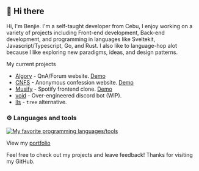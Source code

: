 ## 👋 Hi there

Hi, I'm Benjie. I'm a self-taught developer from Cebu, 
I enjoy working on a variety of projects including Front-end development,
Back-end development, and programming in languages like Sveltekit, Javascript/Typescript, Go, and Rust.
I also like to language-hop alot because I like exploring new paradigms, ideas, and design patterns.

My current projects
- [Algory](https://github.com/mystique09/algory) - QnA/Forum website. [Demo](https://algory.pages.dev/)
- [CNFS](https://github.com/mystique09/confessit) - Anonymous confession website. [Demo](https://cnfs.vercel.app/)
- [Musify](https://github.com/mystique09/musify) - Spotify frontend clone. [Demo](https://musify-puce.vercel.app/)
- [void](https://github.com/mystique09/void) - Over-engineered discord bot (WIP). 
- [lls](https://github.com/mystique09/lls-clap) - `tree` alternative.

### ⚙️ Languages and tools
[![My favorite programming languages/tools](https://skillicons.dev/icons?i=js,ts,nodejs,html,css,go,rust,scss,tailwindcss,svelte)](https://skillicons.dev)

View my [portfolio](https://bnjcodex.xyz)

Feel free to check out my projects and leave feedback! Thanks for visiting my GitHub.
